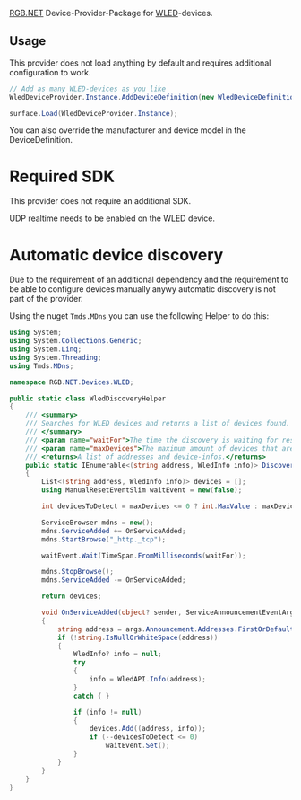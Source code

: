 ﻿[RGB.NET](https://github.com/DarthAffe/RGB.NET) Device-Provider-Package for [WLED](https://kno.wled.ge/)-devices.

## Usage
This provider does not load anything by default and requires additional configuration to work.

```csharp
// Add as many WLED-devices as you like
WledDeviceProvider.Instance.AddDeviceDefinition(new WledDeviceDefinition("<hostname>"));

surface.Load(WledDeviceProvider.Instance);
```

You can also override the manufacturer and device model in the DeviceDefinition.

# Required SDK
This provider does not require an additional SDK.

UDP realtime needs to be enabled on the WLED device.

# Automatic device discovery
Due to the requirement of an additional dependency and the requirement to be able to configure devices manually anywy automatic discovery is not part of the provider.   

Using the nuget `Tmds.MDns` you can use the following Helper to do this:

```csharp
using System;
using System.Collections.Generic;
using System.Linq;
using System.Threading;
using Tmds.MDns;

namespace RGB.NET.Devices.WLED;

public static class WledDiscoveryHelper
{
    /// <summary>
    /// Searches for WLED devices and returns a list of devices found.
    /// </summary>
    /// <param name="waitFor">The time the discovery is waiting for responses. Choose this as short as possible as the method is blocking </param>
    /// <param name="maxDevices">The maximum amount of devices that are expected in the network. The discovery will stop early if the given amount of devices is found.</param>
    /// <returns>A list of addresses and device-infos.</returns>
    public static IEnumerable<(string address, WledInfo info)> DiscoverDevices(int waitFor = 500, int maxDevices = -1)
    {
        List<(string address, WledInfo info)> devices = [];
        using ManualResetEventSlim waitEvent = new(false);

        int devicesToDetect = maxDevices <= 0 ? int.MaxValue : maxDevices;

        ServiceBrowser mdns = new();
        mdns.ServiceAdded += OnServiceAdded;
        mdns.StartBrowse("_http._tcp");

        waitEvent.Wait(TimeSpan.FromMilliseconds(waitFor));

        mdns.StopBrowse();
        mdns.ServiceAdded -= OnServiceAdded;

        return devices;

        void OnServiceAdded(object? sender, ServiceAnnouncementEventArgs args)
        {
            string address = args.Announcement.Addresses.FirstOrDefault()?.ToString() ?? string.Empty;
            if (!string.IsNullOrWhiteSpace(address))
            {
                WledInfo? info = null;
                try
                {
                    info = WledAPI.Info(address);
                }
                catch { }

                if (info != null)
                {
                    devices.Add((address, info));
                    if (--devicesToDetect <= 0)
                        waitEvent.Set();
                }
            }
        }
    }
}
```